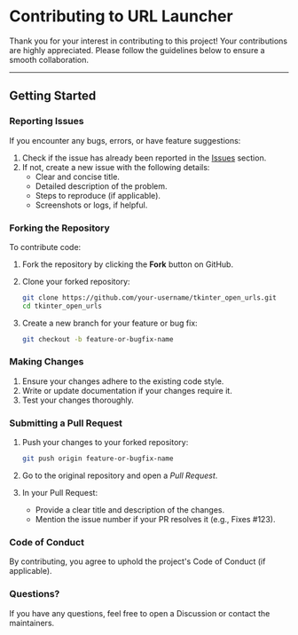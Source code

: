 # Contributing to URL Launcher

Thank you for your interest in contributing to this project! Your contributions are highly appreciated. Please follow the guidelines below to ensure a smooth collaboration.

---

## Getting Started

### Reporting Issues
If you encounter any bugs, errors, or have feature suggestions:
1. Check if the issue has already been reported in the [Issues](https://github.com/gaikwadyash905/URL-Launcher/issues) section.
2. If not, create a new issue with the following details:
   - Clear and concise title.
   - Detailed description of the problem.
   - Steps to reproduce (if applicable).
   - Screenshots or logs, if helpful.

### Forking the Repository
To contribute code:
1. Fork the repository by clicking the **Fork** button on GitHub.
2. Clone your forked repository:
   ```bash
   git clone https://github.com/your-username/tkinter_open_urls.git
   cd tkinter_open_urls
   ```
   
3. Create a new branch for your feature or bug fix:
   ```bash
   git checkout -b feature-or-bugfix-name
   ```

### Making Changes
   1. Ensure your changes adhere to the existing code style.
   2. Write or update documentation if your changes require it.
   3. Test your changes thoroughly.

### Submitting a Pull Request
   1. Push your changes to your forked repository:
      ```bash
      git push origin feature-or-bugfix-name
      ```
   2. Go to the original repository and open a *Pull Request*.

   3. In your Pull Request:

      - Provide a clear title and description of the changes.
      - Mention the issue number if your PR resolves it (e.g., Fixes #123).

### Code of Conduct
By contributing, you agree to uphold the project's Code of Conduct (if applicable).

### Questions?
If you have any questions, feel free to open a Discussion or contact the maintainers.
